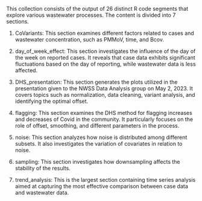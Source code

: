 This collection consists of the output of 26 distinct R code segments that explore various wastewater processes. The content is divided into 7 sections.

1. CoVariants:
   This section examines different factors related to cases and wastewater concentration, such as PMMoV, time, and Bcov.

2. day_of_week_effect:
   This section investigates the influence of the day of the week on reported cases. It reveals that case data exhibits significant fluctuations based on the day of reporting, while wastewater data is less affected.

3. DHS_presentation:
   This section generates the plots utilized in the presentation given to the NWSS Data Analysis group on May 2, 2023. It covers topics such as normalization, data cleaning, variant analysis, and identifying the optimal offset.

4. flagging:
   This section examines the DHS method for flagging increases and decreases of Covid in the community. It particularly focuses on the role of offset, smoothing, and different parameters in the process.

5. noise:
   This section analyzes how noise is distributed among different subsets. It also investigates the variation of covariates in relation to noise.

6. sampling:
   This section investigates how downsampling affects the stability of the results.

7. trend_analysis:
   This is the largest section containing time series analysis aimed at capturing the most effective comparison between case data and wastewater data.